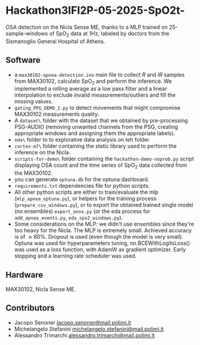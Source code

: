 # Hackathon3IFI2P-05-2025-SpO2t-

OSA detection on the Nicla Sense ME, thanks to a MLP trained on 25-sample-windows of $\text{SpO}_2$ data at $1 \text{Hz}$, labeled by doctors from the Sismanoglio General Hospital of Athens.
## Software
- a `max30102-apnea-detection.ino` main file to collect $R$ and $IR$ samples from MAX30102, calculate $\text{SpO}_2$ and perform the inference. We implemented a rolling average as a low pass filter and a linear interpolation to exclude invalid measurements/outliers and fill the missing values.
- `gating_PPG_DEMO_2.py` to detect movements that might compromise MAX30102 measurements quality.
- A `dataset\` folder with the dataset that we obtained by pre-processing PSG-AUDIO (removing unwanted channels from the PSG, creating appropriate windows and assigning them the appropriate labels).
- `eda\` folder to to explorative data analysis on teh folder. 
- `cortex-m7\` folder containing the static library used to perform the inference on the Nicla.
- `scripts-for-demo\` folder containing the `hackathon-demo-noprob.py` script displaying OSA count and the time series of $\text{SpO}_2$ data collected from the MAX30102.
- you can generate `optuna.db` for the optuna dashboard.
- `requirements.txt` dependencies file for python scripts.
- All other python scripts are either to train/evaluate the mlp (`mlp_apnea_optuna.py`), or helpers for the training process (`prepare_csv_windows.py`), or to export the obtained trained single model (no ensembles) `export_onnx.py` (or the eda process for `add_apnea_events.py`, `eda_spo2_windows.py`).
- Some considerations on the MLP: we didn't use ensembles since they're too heavy for the Nicla. The MLP is extremely small. Achieved accuracy is of $\approx 80\%$. Dropout is used (even though the model is very small). Optuna was used for hyperparameters tuning, nn.BCEWithLogitsLoss() was used as a loss function, with AdamW as gradient optimizer. Early stopping and a learning rate scheduler was used.

## Hardware
MAX30102, Nicla Sense ME.

## Contributors
- Jacopo Senoner jacopo.senoner@mail.polimi.it
- Michelangelo Stefanini michelangelo.stefanini@mail.polimi.it
- Alessandro Trimarchi alessandro.trimarchi@mail.polimi.it
